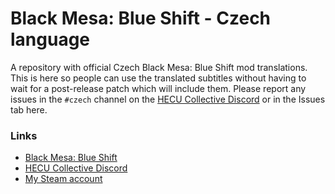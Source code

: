 # Black Mesa: Blue Shift - Czech language
A repository with official Czech Black Mesa: Blue Shift mod translations. This is here so people can use the translated subtitles without having to wait for a post-release patch which will include them. Please report any issues in the `#czech` channel on the [HECU Collective Discord](https://discord.gg/WDgquZTg2u) or in the Issues tab here.

### Links
- [Black Mesa: Blue Shift](https://www.moddb.com/mods/black-mesa-blue-shift-remake)
- [HECU Collective Discord](https://discord.gg/YYTYHJq3XB)
- [My Steam account](https://steamcommunity.com/id/Fjuro)
